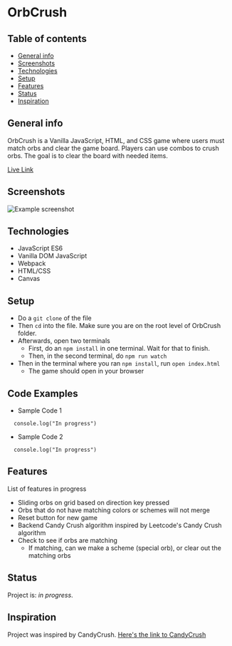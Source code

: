 # OrbCrush

## Table of contents
* [General info](#general-info)
* [Screenshots](#screenshots)
* [Technologies](#technologies)
* [Setup](#setup)
* [Features](#features)
* [Status](#status)
* [Inspiration](#inspiration)

## General info
OrbCrush is a Vanilla JavaScript, HTML, and CSS game where users must match orbs and clear the game board. Players can use combos to crush orbs. The goal is to clear the board with needed items.

[Live Link](https://bcwan.github.io/2560/)

## Screenshots
![Example screenshot](./images/sample.png)

## Technologies
* JavaScript ES6
* Vanilla DOM JavaScript
* Webpack
* HTML/CSS
* Canvas

## Setup
* Do a `git clone` of the file
* Then `cd` into the file. Make sure you are on the root level of OrbCrush folder.
* Afterwards, open two terminals
  * First, do an `npm install` in one terminal. Wait for that to finish.
  * Then, in the second terminal, do `npm run watch`
* Then in the terminal where you ran `npm install`, run `open index.html`
  * The game should open in your browser

## Code Examples
* Sample Code 1
```
  console.log("In progress")
```

* Sample Code 2
```
  console.log("In progress")
```

## Features
List of features in progress
* Sliding orbs on grid based on direction key pressed
* Orbs that do not have matching colors or schemes will not merge
* Reset button for new game
* Backend Candy Crush algorithm inspired by Leetcode's Candy Crush algorithm
* Check to see if orbs are matching
  * If matching, can we make a scheme (special orb), or clear out the matching orbs


## Status
Project is: _in progress_. 

## Inspiration
Project was inspired by CandyCrush. [Here's the link to CandyCrush](https://www.king.com/game/candycrush)
